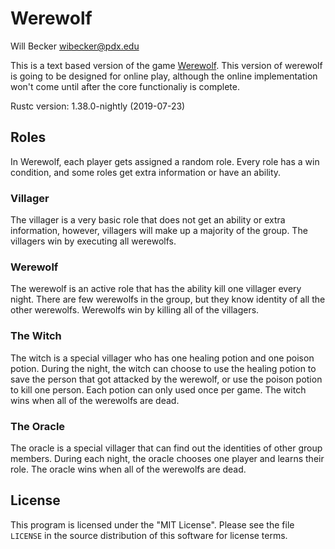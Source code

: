 # Werewolf
Will Becker wibecker@pdx.edu

This is a text based version of the game <a href="https://en.wikipedia.org/wiki/Mafia_(party_game)">Werewolf</a>. 
This version of werewolf is going to be designed for online play, although the online implementation won't come until after the core functionaliy is complete.

Rustc version: 1.38.0-nightly (2019-07-23)

## Roles
In Werewolf, each player gets assigned a random role. Every role has a win condition, and some roles get extra information or have an ability.

### Villager
The villager is a very basic role that does not get an ability or extra information, however, villagers will make up a majority of the group. The villagers win by executing all werewolfs.

### Werewolf
The werewolf is an active role that has the ability kill one villager every night. There are few werewolfs in the group, but they know identity of all the other werewolfs. Werewolfs win by killing all of the villagers.

### The Witch
The witch is a special villager who has one healing potion and one poison potion. During the night, the witch can choose to use the healing potion to save the person that got attacked by the werewolf, or use the poison potion to kill one person. Each potion can only used once per game. The witch wins when all of the werewolfs are dead. 

### The Oracle
The oracle is a special villager that can find out the identities of other group members. During each night, the oracle chooses one player and learns their role. The oracle wins when all of the werewolfs are dead.

## License

This program is licensed under the "MIT License".  Please
see the file `LICENSE` in the source distribution of this
software for license terms.

